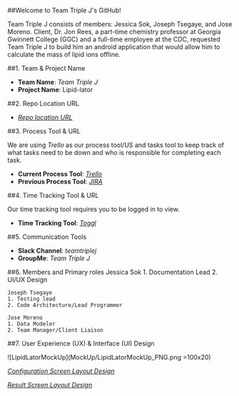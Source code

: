 ##Welcome to Team Triple J's GitHub!


Team Triple J consists of members: Jessica Sok, Joseph Tsegaye, and Jose Moreno. Client, Dr. Jon Rees, a part-time chemistry professor at Georgia Gwinnett College (GGC) and a full-time employee at the CDC, requested Team Triple J to build him an android application that would allow him to calculate the mass of lipid ions offline.


##1. Team & Project Name 

- **Team Name**: _Team Triple J_
- **Project Name**: Lipid-lator
  
##2. Repo Location URL

- _[Repo location URL](https://github.com/soft-eng-practicum/lipid-lator.git)_

##3. Process Tool & URL

We are using _Trello_ as our process tool/US and tasks tool to keep track of what tasks need to be down and who is responsible for completing each task.

- **Current Process Tool**:  _<a href="https://trello.com/teamtriplej1" target="_blank">Trello</a>_
- **Previous Process Tool**:  _<a href="http://itec-gunay.duckdns.org:8080/projects/TRIP/summary" target="_blank">JIRA</a>_

##4. Time Tracking Tool & URL

Our time tracking tool requires you to be logged in to view.

- **Time Tracking Tool**: _<a href="https://toggl.com/app/dashboard/team/2299373/period/thisWeek" target="_blank">Toggl</a>_

##5. Communication Tools
- **Slack Channel**: _teamtriplej_
- **GroupMe**: _Team Triple J_
	 
##6. Members and Primary roles
    Jessica Sok
    1. Documentation Lead
    2. UI/UX Design
	
	Joseph Tsegaye
	1. Testing lead
	2. Code Architecture/Lead Programmer
    
    Jose Moreno
    1. Data Modeler
    2. Team Manager/Client Liaison
   
##7. User Experience (UX) & Interface (UI) Design

![LipidLatorMockUp](MockUp/LipidLatorMockUp_PNG.png =100x20)

_<a href="https://github.com/soft-eng-practicum/lipid-lator/blob/master/Convention/ConfigurationScreenLayout.jpg" target="_blank">Configuration Screen Layout Design</a>_

_<a href="https://github.com/soft-eng-practicum/lipid-lator/blob/master/Convention/ResultScreenLayout.jpg" target="_blank">Result Screen Layout Design</a>_